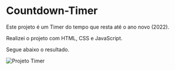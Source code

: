 # Countdown-Timer

Este projeto é um Timer do tempo que resta até o ano novo (2022).

Realizei o projeto com HTML, CSS e JavaScript.

Segue abaixo o resultado.

![Projeto Timer](https://media.giphy.com/media/9NBaOB6swRIXnju1rj/giphy.gif)
